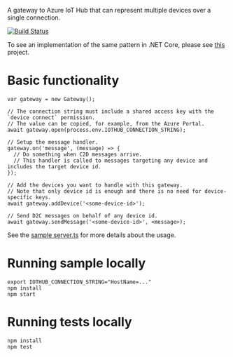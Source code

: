 A gateway to Azure IoT Hub that can represent multiple devices over a single connection.

[![Build Status](https://travis-ci.org/vjrantal/azure-iot-multiplexing-gateway.svg?branch=master)](https://travis-ci.org/vjrantal/azure-iot-multiplexing-gateway)

To see an implementation of the same pattern in .NET Core, please see [this](https://github.com/fbeltrao/IoTHubGateway) project.

# Basic functionality

```
var gateway = new Gateway();

// The connection string must include a shared access key with the `device connect` permission.
// The value can be copied, for example, from the Azure Portal.
await gateway.open(process.env.IOTHUB_CONNECTION_STRING);

// Setup the message handler.
gateway.on('message', (message) => {
  // Do something when C2D messages arrive.
  // This handler is called to messages targeting any device and includes the target device id.
});

// Add the devices you want to handle with this gateway.
// Note that only device id is enough and there is no need for device-specific keys.
await gateway.addDevice('<some-device-id>');

// Send D2C messages on behalf of any device id.
await gateway.sendMessage('<some-device-id>', <message>);
```

See the [sample server.ts](./sample/server.ts) for more details about the usage.

# Running sample locally

```
export IOTHUB_CONNECTION_STRING="HostName=..."
npm install
npm start
```

# Running tests locally

```
npm install
npm test
```
